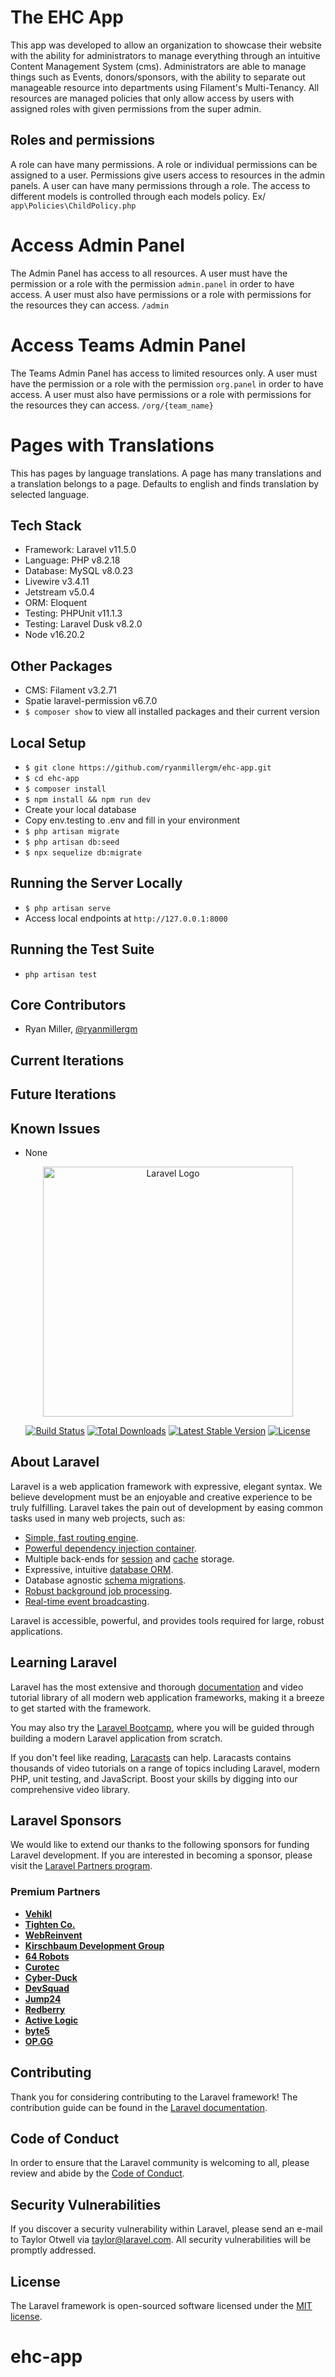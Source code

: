 # The EHC App

This app was developed to allow an organization to showcase their website with the ability for administrators to manage everything through an intuitive Content Management System (cms). Administrators are able to manage things such as Events, donors/sponsors, with the ability to  separate out manageable resource into departments using Filament's Multi-Tenancy. All resources are managed policies that only allow access by users with assigned roles with given permissions from the super admin.

## Roles and permissions
A role can have many permissions. A role or individual permissions can be assigned to a user. Permissions give users access to resources in the admin panels. A user can have many permissions through a role.
The access to different models is controlled through each models policy. Ex/ `app\Policies\ChildPolicy.php`

# Access Admin Panel
The Admin Panel has access to all resources. A user must have the permission or a role with the permission `admin.panel` in order to have access. A user must also have permissions or a role with permissions for the resources they can access.
`/admin`

# Access Teams Admin Panel
The Teams Admin Panel has access to limited resources only. A user must have the permission or a role with the permission `org.panel` in order to have access. A user must also have permissions or a role with permissions for the resources they can access.
`/org/{team_name}` 

# Pages with Translations
This has pages by language translations. A page has many translations and a translation belongs to a page. Defaults to english and finds translation by selected language.


## Tech Stack
 - Framework: Laravel v11.5.0
 - Language: PHP v8.2.18
 - Database: MySQL v8.0.23
 - Livewire v3.4.11
 - Jetstream v5.0.4 
 - ORM: Eloquent
 - Testing: PHPUnit v11.1.3
 - Testing: Laravel Dusk v8.2.0 
 - Node v16.20.2

 ## Other Packages
 - CMS: Filament v3.2.71
 - Spatie laravel-permission v6.7.0
 - `$ composer show` to view all installed packages and their current version

## Local Setup
 - `$ git clone https://github.com/ryanmillergm/ehc-app.git`
 - `$ cd ehc-app`
 - `$ composer install`
 - `$ npm install && npm run dev`
 - Create your local database
 - Copy env.testing to .env and fill in your environment
 - `$ php artisan migrate`
 - `$ php artisan db:seed`
 - `$ npx sequelize db:migrate`

 ## Running the Server Locally
 - `$ php artisan serve`
 - Access local endpoints at `http://127.0.0.1:8000`
 
## Running the Test Suite
 - `php artisan test`

 ## Core Contributors
 - Ryan Miller, [@ryanmillergm](https://github.com/ryanmillergm)

## Current Iterations

## Future Iterations

## Known Issues
 - None

<p align="center"><a href="https://laravel.com" target="_blank"><img src="https://raw.githubusercontent.com/laravel/art/master/logo-lockup/5%20SVG/2%20CMYK/1%20Full%20Color/laravel-logolockup-cmyk-red.svg" width="400" alt="Laravel Logo"></a></p>

<p align="center">
<a href="https://github.com/laravel/framework/actions"><img src="https://github.com/laravel/framework/workflows/tests/badge.svg" alt="Build Status"></a>
<a href="https://packagist.org/packages/laravel/framework"><img src="https://img.shields.io/packagist/dt/laravel/framework" alt="Total Downloads"></a>
<a href="https://packagist.org/packages/laravel/framework"><img src="https://img.shields.io/packagist/v/laravel/framework" alt="Latest Stable Version"></a>
<a href="https://packagist.org/packages/laravel/framework"><img src="https://img.shields.io/packagist/l/laravel/framework" alt="License"></a>
</p>

## About Laravel

Laravel is a web application framework with expressive, elegant syntax. We believe development must be an enjoyable and creative experience to be truly fulfilling. Laravel takes the pain out of development by easing common tasks used in many web projects, such as:

- [Simple, fast routing engine](https://laravel.com/docs/routing).
- [Powerful dependency injection container](https://laravel.com/docs/container).
- Multiple back-ends for [session](https://laravel.com/docs/session) and [cache](https://laravel.com/docs/cache) storage.
- Expressive, intuitive [database ORM](https://laravel.com/docs/eloquent).
- Database agnostic [schema migrations](https://laravel.com/docs/migrations).
- [Robust background job processing](https://laravel.com/docs/queues).
- [Real-time event broadcasting](https://laravel.com/docs/broadcasting).

Laravel is accessible, powerful, and provides tools required for large, robust applications.

## Learning Laravel

Laravel has the most extensive and thorough [documentation](https://laravel.com/docs) and video tutorial library of all modern web application frameworks, making it a breeze to get started with the framework.

You may also try the [Laravel Bootcamp](https://bootcamp.laravel.com), where you will be guided through building a modern Laravel application from scratch.

If you don't feel like reading, [Laracasts](https://laracasts.com) can help. Laracasts contains thousands of video tutorials on a range of topics including Laravel, modern PHP, unit testing, and JavaScript. Boost your skills by digging into our comprehensive video library.

## Laravel Sponsors

We would like to extend our thanks to the following sponsors for funding Laravel development. If you are interested in becoming a sponsor, please visit the [Laravel Partners program](https://partners.laravel.com).

### Premium Partners

- **[Vehikl](https://vehikl.com/)**
- **[Tighten Co.](https://tighten.co)**
- **[WebReinvent](https://webreinvent.com/)**
- **[Kirschbaum Development Group](https://kirschbaumdevelopment.com)**
- **[64 Robots](https://64robots.com)**
- **[Curotec](https://www.curotec.com/services/technologies/laravel/)**
- **[Cyber-Duck](https://cyber-duck.co.uk)**
- **[DevSquad](https://devsquad.com/hire-laravel-developers)**
- **[Jump24](https://jump24.co.uk)**
- **[Redberry](https://redberry.international/laravel/)**
- **[Active Logic](https://activelogic.com)**
- **[byte5](https://byte5.de)**
- **[OP.GG](https://op.gg)**

## Contributing

Thank you for considering contributing to the Laravel framework! The contribution guide can be found in the [Laravel documentation](https://laravel.com/docs/contributions).

## Code of Conduct

In order to ensure that the Laravel community is welcoming to all, please review and abide by the [Code of Conduct](https://laravel.com/docs/contributions#code-of-conduct).

## Security Vulnerabilities

If you discover a security vulnerability within Laravel, please send an e-mail to Taylor Otwell via [taylor@laravel.com](mailto:taylor@laravel.com). All security vulnerabilities will be promptly addressed.

## License

The Laravel framework is open-sourced software licensed under the [MIT license](https://opensource.org/licenses/MIT).
# ehc-app

